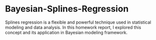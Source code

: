 # Bayesian-Splines-Regression
Splines regression is a flexible and powerful technique used in statistical modeling and data analysis. In this homework report, I explored this concept and its application in Bayesian modeling framework.
